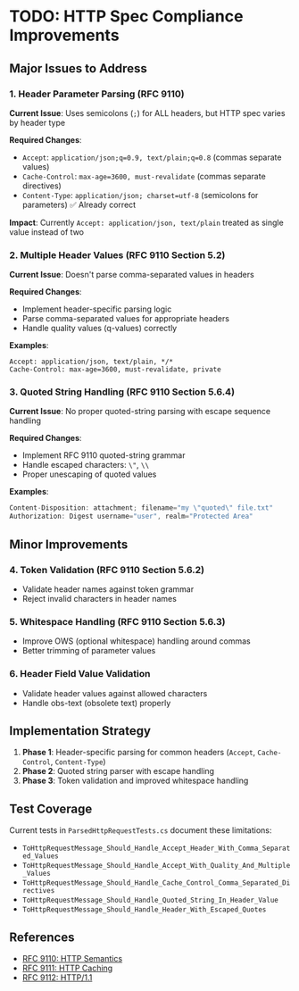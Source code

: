 # TODO: HTTP Spec Compliance Improvements

## Major Issues to Address

### 1. Header Parameter Parsing (RFC 9110)
**Current Issue**: Uses semicolons (`;`) for ALL headers, but HTTP spec varies by header type

**Required Changes**:
- `Accept`: `application/json;q=0.9, text/plain;q=0.8` (commas separate values)
- `Cache-Control`: `max-age=3600, must-revalidate` (commas separate directives)
- `Content-Type`: `application/json; charset=utf-8` (semicolons for parameters) ✅ Already correct

**Impact**: Currently `Accept: application/json, text/plain` treated as single value instead of two

### 2. Multiple Header Values (RFC 9110 Section 5.2)
**Current Issue**: Doesn't parse comma-separated values in headers

**Required Changes**:
- Implement header-specific parsing logic
- Parse comma-separated values for appropriate headers
- Handle quality values (q-values) correctly

**Examples**:
```http
Accept: application/json, text/plain, */*
Cache-Control: max-age=3600, must-revalidate, private
```

### 3. Quoted String Handling (RFC 9110 Section 5.6.4)
**Current Issue**: No proper quoted-string parsing with escape sequence handling

**Required Changes**:
- Implement RFC 9110 quoted-string grammar
- Handle escaped characters: `\"`, `\\`
- Proper unescaping of quoted values

**Examples**:
```csharp
Content-Disposition: attachment; filename="my \"quoted\" file.txt"
Authorization: Digest username="user", realm="Protected Area"
```

## Minor Improvements

### 4. Token Validation (RFC 9110 Section 5.6.2)
- Validate header names against token grammar
- Reject invalid characters in header names

### 5. Whitespace Handling (RFC 9110 Section 5.6.3)
- Improve OWS (optional whitespace) handling around commas
- Better trimming of parameter values

### 6. Header Field Value Validation
- Validate header values against allowed characters
- Handle obs-text (obsolete text) properly

## Implementation Strategy

1. **Phase 1**: Header-specific parsing for common headers (`Accept`, `Cache-Control`, `Content-Type`)
2. **Phase 2**: Quoted string parser with escape handling
3. **Phase 3**: Token validation and improved whitespace handling

## Test Coverage

Current tests in `ParsedHttpRequestTests.cs` document these limitations:
- `ToHttpRequestMessage_Should_Handle_Accept_Header_With_Comma_Separated_Values`
- `ToHttpRequestMessage_Should_Handle_Accept_With_Quality_And_Multiple_Values`
- `ToHttpRequestMessage_Should_Handle_Cache_Control_Comma_Separated_Directives`
- `ToHttpRequestMessage_Should_Handle_Quoted_String_In_Header_Value`
- `ToHttpRequestMessage_Should_Handle_Header_With_Escaped_Quotes`

## References

- [RFC 9110: HTTP Semantics](https://tools.ietf.org/html/rfc9110)
- [RFC 9111: HTTP Caching](https://tools.ietf.org/html/rfc9111)
- [RFC 9112: HTTP/1.1](https://tools.ietf.org/html/rfc9112)
